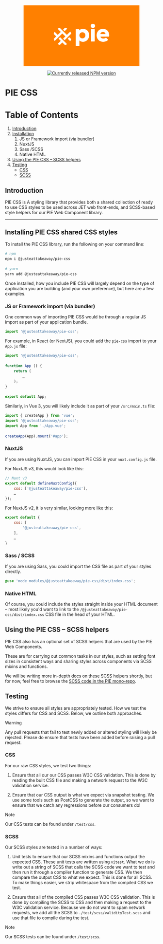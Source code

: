 <p align="center">
  <img align="center" src="../../../readme_image.png" height="200" alt="">
</p>

<p align="center">
  <a href="https://www.npmjs.com/@justeattakeaway/pie-css">
    <img alt="Currently released NPM version" src="https://img.shields.io/npm/v/@justeattakeaway/pie-css.svg">
  </a>
</p>

# PIE CSS

# Table of Contents

1. [Introduction](#pie-css)
2. [Installation](#installation)
    1. JS or Framework import (via bundler)
    2. NuxtJS
    3. Sass /SCSS
    4. Native HTML
3. [Using the PIE CSS – SCSS helpers](#helpers)
4. [Testing](#testing)
    - [CSS](#css)
    - [SCSS](#scss )

## Introduction

PIE CSS is A styling library that provides both a shared collection of ready to use CSS styles to be used across JET web front-ends, and SCSS-based style helpers for our PIE Web Component library.

---

## Installing PIE CSS shared CSS styles

To install the PIE CSS library, run the following on your command line:

```bash
# npm
npm i @justeattakeaway/pie-css

# yarn
yarn add @justeattakeaway/pie-css
```

Once installed, how you include PIE CSS will largely depend on the type of application you are building (and your own preference), but here are a few examples.


### JS or Framework import (via bundler)

One common way of importing PIE CSS would be through a regular JS import as part of your application bundle.

```js
import '@justeattakeaway/pie-css';
```


For example, in React (or NextJS), you could add the `pie-css` import to your `App.js` file:

```js
import '@justeattakeaway/pie-css';

function App () {
    return (
        …
    );
}

export default App;
```

Similarly, in Vue 3, you will likely include it as part of your `/src/main.ts` file:


```js
import { createApp } from 'vue';
import '@justeattakeaway/pie-css';
import App from './App.vue';

createApp(App).mount('#app');
```

### NuxtJS

If you are using NuxtJS, you can import PIE CSS in your `nuxt.config.js` file.


For NuxtJS v3, this would look like this:

```js
// Nuxt v3
export default defineNuxtConfig({
    css: ['@justeattakeaway/pie-css'],
    …
});
 ```

For NuxtJS v2, it is very similar, looking more like this:

```js
export default {
    css: [
        '@justeattakeaway/pie-css',
    ],
    …
}
```


### Sass / SCSS

If you are using Sass, you could import the CSS file as part of your styles directly.

```scss
@use 'node_modules/@justeattakeaway/pie-css/dist/index.css';
```


### Native HTML

Of course, you could include the styles straight inside your HTML document – most likely you'd want to link to the `/@justeattakeaway/pie-css/dist/index.css` CSS file in the head of your HTML.



## Using the PIE CSS – SCSS helpers

PIE CSS also has an optional set of SCSS helpers that are used by the PIE Web Components.

These are for carrying out common tasks in our styles, such as setting font sizes in consistent ways and sharing styles across components via SCSS mixins and functions.

We will be writing more in-depth docs on these SCSS helpers shortly, but for now, feel free to browse the [SCSS code in the PIE mono-repo](https://github.com/justeattakeaway/pie/tree/main/packages/tools/pie-css/scss).

## Testing

We strive to ensure all styles are appropriately tested. How we test the styles differs for CSS and SCSS. Below, we outline both approaches.

> [!WARNING]
> Any pull requests that fail to test newly added or altered styling will likely be rejected. Please do ensure that tests have been added before raising a pull request.

### CSS

For our raw CSS styles, we test two things:

1. Ensure that all our our CSS passes W3C CSS validation. This is done by reading the built CSS file and making a network request to the W3C validation service.

2. Ensure that our CSS output is what we expect via snapshot testing. We use some tools such as PostCSS to generate the output, so we want to ensure that we catch any regressions before our consumers do!

> [!NOTE]
> Our CSS tests can be found under `/test/css`.

### SCSS

Our SCSS styles are tested in a number of ways:

1. Unit tests to ensure that our SCSS mixins and functions output the expected CSS. These unit tests are written using `vitest`. What we do is write out a string of SCSS that calls the SCSS code we want to test and then run it through a compiler function to generate CSS. We then compare the output CSS to what we expect. This is done for all SCSS. To make things easier, we strip whitespace from the compiled CSS we test.

2. Ensure that all of the compiled CSS passes W3C CSS validation. This is done by compiling the SCSS to CSS and then making a request to the W3C validation service. Because we do not want to spam network requests, we add all the SCSS to `./test/scss/validityTest.scss` and use that file to compile during the test.

> [!NOTE]
> Our SCSS tests can be found under `/test/scss`.
